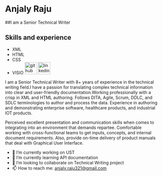  # Anjaly Raju
##I am a Senior Technical Writer 
## Skills and experience
- XML 
- HTML
- CSS
- VISIO
[<img src='https://cdn.jsdelivr.net/npm/simple-icons@3.0.1/icons/github.svg' alt='github' height='40'>](https://github.com/Anjaly-Raju)  [<img src='https://cdn.jsdelivr.net/npm/simple-icons@3.0.1/icons/linkedin.svg' alt='linkedin' height='40'>](https://www.linkedin.com/in/https://www.linkedin.com/in/anjaly-raju//)

I am a Senior Technical Writer with 8+ years of experience in the technical writing field.I have a passion for translating complex technical information into clear and user-friendly documentation.Working professionally with a crisp in XML and HTML authoring. Follows DITA, Agile, Scrum, DDLC, and SDLC terminologies to author and process the data. Experience in authoring and demonstrating enterprise software, healthcare products, and industrial IOT products.

Perceived excellent presentation and communication skills when comes to integrating into an environment that demands repartee. Comfortable working with cross-functional teams to get inputs, concepts, and internal document requirements. Also, provide on-time delivery of product manuals that deal with Graphical User Interface.

- 🔭 I’m currently working on UST 
- 🌱 I’m currently learning API documentation 
- 👯 I’m looking to collaborate on Technical Writing project 
- 📫 How to reach me: anjaly.raju321@gmail.com 
  
